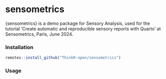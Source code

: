 
<!-- README.md is generated from README.Rmd. Please edit that file -->

# sensometrics

{sensometrics} is a demo package for Sensory Analysis, used for the
tutorial ‘Create automatic and reproducible sensory reports with Quarto’
at Sensometrics, Paris, June 2024.

### Installation

``` r
remotes::install_github("ThinkR-open/sensometrics")
```

### Usage

#### 
